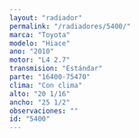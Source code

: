 ```yaml
---
layout: "radiador"
permalink: "/radiadores/5400/"
marca: "Toyota"
modelo: "Hiace"
ano: "2010"
motor: "L4 2.7"
transmision: "Estándar"
parte: "16400-75470"
clima: "Con clima"
alto: "20 1/16"
ancho: "25 1/2"
observaciones: ""
id: "5400"
---
```


